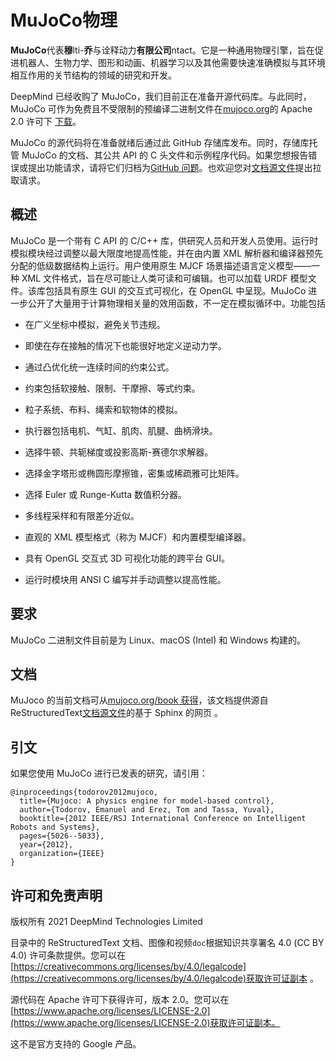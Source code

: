 # MuJoCo物理

**MuJoCo**代表**穆**lti-**乔**与诠释动力**有限公司**ntact。它是一种通用物理引擎，旨在促进机器人、生物力学、图形和动画、机器学习以及其他需要快速准确模拟与其环境相互作用的关节结构的领域的研究和开发。

DeepMind 已经收购了 MuJoCo，我们目前正在准备开源代码库。与此同时，MuJoCo 可作为免费且不受限制的预编译二进制文件在[mujoco.org](https://mujoco.org/)的 Apache 2.0 许可下 [下载](https://mujoco.org/)。

MuJoCo 的源代码将在准备就绪后通过此 GitHub 存储库发布。同时，存储库托管 MuJoCo 的文档、其公共 API 的 C 头文件和示例程序代码。如果您想报告错误或提出功能请求，请将它们归档为[GitHub 问题](https://github.com/deepmind/mujoco/issues)。也欢迎您对[文档源文件](https://github.com/deepmind/mujoco/tree/main/doc)提出拉取请求。

## [](https://github.com/tigerneil/mujoco#overview)概述

MuJoCo 是一个带有 C API 的 C/C++ 库，供研究人员和开发人员使用。运行时模拟模块经过调整以最大限度地提高性能，并在由内置 XML 解析器和编译器预先分配的低级数据结构上运行。用户使用原生 MJCF 场景描述语言定义模型——一种 XML 文件格式，旨在尽可能让人类可读和可编辑。也可以加载 URDF 模型文件。该库包括具有原生 GUI 的交互式可视化，在 OpenGL 中呈现。MuJoCo 进一步公开了大量用于计算物理相关量的效用函数，不一定在模拟循环中。功能包括

-   在广义坐标中模拟，避免关节违规。
    
-   即使在存在接触的情况下也能很好地定义逆动力学。
    
-   通过凸优化统一连续时间的约束公式。
    
-   约束包括软接触、限制、干摩擦、等式约束。
    
-   粒子系统、布料、绳索和软物体的模拟。
    
-   执行器包括电机、气缸、肌肉、肌腱、曲柄滑块。
    
-   选择牛顿、共轭梯度或投影高斯-赛德尔求解器。
    
-   选择金字塔形或椭圆形摩擦锥，密集或稀疏雅可比矩阵。
    
-   选择 Euler 或 Runge-Kutta 数值积分器。
    
-   多线程采样和有限差分近似。
    
-   直观的 XML 模型格式（称为 MJCF）和内置模型编译器。
    
-   具有 OpenGL 交互式 3D 可视化功能的跨平台 GUI。
    
-   运行时模块用 ANSI C 编写并手动调整以提高性能。
    

## [](https://github.com/tigerneil/mujoco#requirements)要求

MuJoCo 二进制文件目前是为 Linux、macOS (Intel) 和 Windows 构建的。

## [](https://github.com/tigerneil/mujoco#documentation)文档

MuJoco 的当前文档可从[mujoco.org/book 获得](https://mujoco.org/book)，该文档提供源自 ReStructuredText[文档源文件](https://github.com/deepmind/mujoco/tree/main/doc)的基于 Sphinx 的网页 。

## [](https://github.com/tigerneil/mujoco#citation)引文

如果您使用 MuJoCo 进行已发表的研究，请引用：

```
@inproceedings{todorov2012mujoco,
  title={Mujoco: A physics engine for model-based control},
  author={Todorov, Emanuel and Erez, Tom and Tassa, Yuval},
  booktitle={2012 IEEE/RSJ International Conference on Intelligent Robots and Systems},
  pages={5026--5033},
  year={2012},
  organization={IEEE}
}
```

## [](https://github.com/tigerneil/mujoco#license-and-disclaimer)许可和免责声明

版权所有 2021 DeepMind Technologies Limited

目录中的 ReStructuredText 文档、图像和视频`doc`根据知识共享署名 4.0 (CC BY 4.0) 许可条款提供。您可以在[https://creativecommons.org/licenses/by/4.0/legalcode](https://creativecommons.org/licenses/by/4.0/legalcode)获取许可证副本 。

源代码在 Apache 许可下获得许可，版本 2.0。您可以在[https://www.apache.org/licenses/LICENSE-2.0](https://www.apache.org/licenses/LICENSE-2.0)获取许可证副本。

这不是官方支持的 Google 产品。
